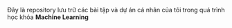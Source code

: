 Đây là repository lưu trữ các bài tập và dự án cá nhân của tôi trong quá trình học khóa **Machine Learning**
